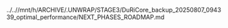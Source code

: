 ../..//mnt/h/ARCHIVE/.UNWRAP/STAGE3/DuRiCore_backup_20250807_094339_optimal_performance/NEXT_PHASES_ROADMAP.md